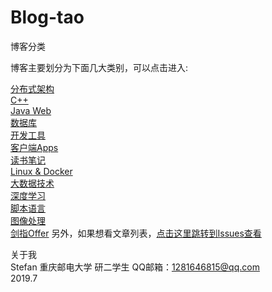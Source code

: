 # Blog-tao

博客分类   

博客主要划分为下面几大类别，可以点击进入:

[分布式架构](https://github.com/stefan-tao/Blog-tao/projects/1)  
[C++](https://github.com/stefan-tao/Blog-tao/projects/2)   
[Java Web](https://github.com/stefan-tao/Blog-tao/projects/3)   
[数据库](https://github.com/stefan-tao/Blog-tao/projects/4)   
[开发工具](https://github.com/stefan-tao/Blog-tao/projects/5)   
[客户端Apps](https://github.com/stefan-tao/Blog-tao/projects/6)   
[读书笔记](https://github.com/stefan-tao/Blog-tao/projects/7)   
[Linux &amp; Docker](https://github.com/stefan-tao/Blog-tao/projects/8)   
[大数据技术](https://github.com/stefan-tao/Blog-tao/projects/9)   
[深度学习](https://github.com/stefan-tao/Blog-tao/projects/10)   
[脚本语言](https://github.com/stefan-tao/Blog-tao/projects/11)    
[图像处理](https://github.com/stefan-tao/Blog-tao/projects/12)   
[剑指Offer](https://github.com/stefan-tao/Blog-tao/projects/13)
另外，如果想看文章列表，[点击这里跳转到Issues查看](https://github.com/stefan-tao/Blog-tao/issues)   

关于我   
Stefan 重庆邮电大学 研二学生 QQ邮箱：1281646815@qq.com   
2019.7   


